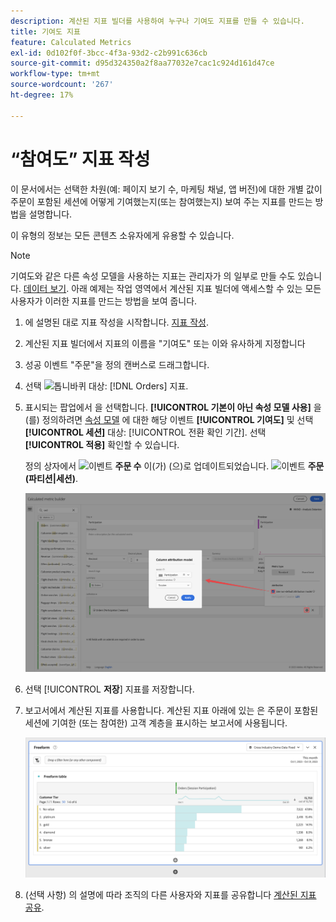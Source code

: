 ```yaml
---
description: 계산된 지표 빌더를 사용하여 누구나 기여도 지표를 만들 수 있습니다.
title: 기여도 지표
feature: Calculated Metrics
exl-id: 0d102f0f-3bcc-4f3a-93d2-c2b991c636cb
source-git-commit: d95d324350a2f8aa77032e7cac1c924d161d47ce
workflow-type: tm+mt
source-wordcount: '267'
ht-degree: 17%

---
```


# “참여도” 지표 작성

이 문서에서는 선택한 차원(예: 페이지 보기 수, 마케팅 채널, 앱 버전)에 대한 개별 값이 주문이 포함된 세션에 어떻게 기여했는지(또는 참여했는지) 보여 주는 지표를 만드는 방법을 설명합니다.

이 유형의 정보는 모든 콘텐츠 소유자에게 유용할 수 있습니다.

>[!NOTE]
>
>기여도와 같은 다른 속성 모델을 사용하는 지표는 관리자가 의 일부로 만들 수도 있습니다. [데이터 보기](https://experienceleague.adobe.com/docs/analytics-platform/using/cja-dataviews/data-views.html). 아래 예제는 작업 영역에서 계산된 지표 빌더에 액세스할 수 있는 모든 사용자가 이러한 지표를 만드는 방법을 보여 줍니다.

1. 에 설명된 대로 지표 작성을 시작합니다. [지표 작성](/help/components/calc-metrics/cm-workflow/cm-build-metrics.md).
1. 계산된 지표 빌더에서 지표의 이름을 &quot;기여도&quot; 또는 이와 유사하게 지정합니다
1. 성공 이벤트 &quot;주문&quot;을 정의 캔버스로 드래그합니다.
1. 선택 ![톱니바퀴](https://spectrum.adobe.com/static/icons/workflow_18/Smock_Settings_18_N.svg) 대상: [!DNL Orders] 지표.
1. 표시되는 팝업에서 을 선택합니다. **[!UICONTROL 기본이 아닌 속성 모델 사용]** 을(를) 정의하려면 [속성 모델](/help/components/calc-metrics/cm-workflow/m-metric-type-alloc.md) 에 대한 해당 이벤트 **[!UICONTROL 기여도]** 및 선택 **[!UICONTROL 세션]** 대상: [!UICONTROL 전환 확인 기간]. 선택 **[!UICONTROL 적용]** 확인할 수 있습니다.

   정의 상자에서 ![이벤트](https://spectrum.adobe.com/static/icons/workflow_18/Smock_Event_18_N.svg) **주문 수** 이(가) (으)로 업데이트되었습니다. ![이벤트](https://spectrum.adobe.com/static/icons/workflow_18/Smock_Event_18_N.svg) **주문(파티션|세션)**.

   ![](assets/participation-setup.png)



1. 선택 [!UICONTROL **저장**] 지표를 저장합니다.
1. 보고서에서 계산된 지표를 사용합니다. 계산된 지표 아래에 있는 은 주문이 포함된 세션에 기여한 (또는 참여한) 고객 계층을 표시하는 보고서에 사용됩니다.

   ![](assets/participation-pages-customer-tier.png)

1. (선택 사항) 의 설명에 따라 조직의 다른 사용자와 지표를 공유합니다 [계산된 지표 공유](/help/components/calc-metrics/cm-workflow/cm-sharing.md).
